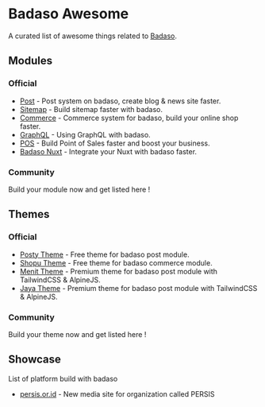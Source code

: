 # Badaso Awesome

A curated list of awesome things related to [Badaso](https://github.com/uasoft-indonesia/badaso).

## Modules

### Official

- [Post](https://github.com/uasoft-indonesia/badaso-post-module) - Post system on badaso, create blog & news site faster.
- [Sitemap](https://github.com/uasoft-indonesia/badaso-sitemap-modul) - Build sitemap faster with badaso.
- [Commerce](https://github.com/uasoft-indonesia/badaso-commerce-module) - Commerce system for badaso, build your online shop faster.
- [GraphQL](https://github.com/uasoft-indonesia/badaso-graphql-module) - Using GraphQL with badaso.
- [POS](https://github.com/uasoft-indonesia/badaso-POS-module) - Build Point of Sales faster and boost your business.
- [Badaso Nuxt](https://github.com/uasoft-indonesia/badaso-nuxt) - Integrate your Nuxt with badaso faster.

### Community

Build your module now and get listed here !

## Themes

### Official

- [Posty Theme](https://github.com/uasoft-indonesia/badaso-posty-theme) - Free theme for badaso post module.
- [Shopu Theme](https://github.com/uasoft-indonesia/badaso-commerce-theme) - Free theme for badaso commerce module.
- [Menit Theme](https://badaso-menit.uatech.co.id) - Premium theme for badaso post module with TailwindCSS & AlpineJS.
- [Jaya Theme](https://badaso-jaya.uatech.co.id) - Premium theme for badaso post module with TailwindCSS & AlpineJS.

### Community

Build your theme now and get listed here !

## Showcase

List of platform build with badaso

- [persis.or.id](https://persis.or.id) - New media site for organization called PERSIS
